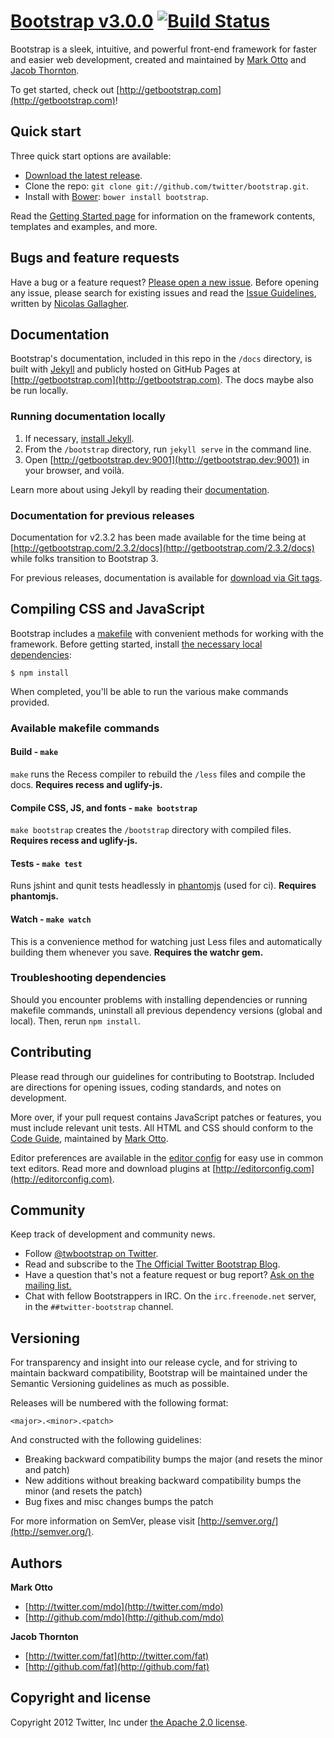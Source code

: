 # [Bootstrap v3.0.0](http://getbootstrap.com) [![Build Status](https://secure.travis-ci.org/twitter/bootstrap.png)](http://travis-ci.org/twitter/bootstrap)

Bootstrap is a sleek, intuitive, and powerful front-end framework for faster and easier web development, created and maintained by [Mark Otto](http://twitter.com/mdo) and [Jacob Thornton](http://twitter.com/fat).

To get started, check out [http://getbootstrap.com](http://getbootstrap.com)!



## Quick start

Three quick start options are available:

* [Download the latest release](https://github.com/twitter/bootstrap/zipball/master).
* Clone the repo: `git clone git://github.com/twitter/bootstrap.git`.
* Install with [Bower](http://bower.io): `bower install bootstrap`.

Read the [Getting Started page](http://getbootstrap.com/getting-started/) for information on the framework contents, templates and examples, and more.



## Bugs and feature requests

Have a bug or a feature request? [Please open a new issue](https://github.com/twitter/bootstrap/issues). Before opening any issue, please search for existing issues and read the [Issue Guidelines](https://github.com/necolas/issue-guidelines), written by [Nicolas Gallagher](https://github.com/necolas/).



## Documentation

Bootstrap's documentation, included in this repo in the `/docs` directory, is built with [Jekyll](http://jekyllrb.com) and publicly hosted on GitHub Pages at [http://getbootstrap.com](http://getbootstrap.com). The docs maybe also be run locally.

### Running documentation locally

1. If necessary, [install Jekyll](http://jekyllrb.com/docs/installation).
2. From the `/bootstrap` directory, run `jekyll serve` in the command line.
3. Open [http://getbootstrap.dev:9001](http://getbootstrap.dev:9001) in your browser, and voilà.

Learn more about using Jekyll by reading their [documentation](http://jekyllrb.com/docs/home/).

### Documentation for previous releases

Documentation for v2.3.2 has been made available for the time being at [http://getbootstrap.com/2.3.2/docs](http://getbootstrap.com/2.3.2/docs) while folks transition to Bootstrap 3.

For previous releases, documentation is available for [download via Git tags](https://github.com/twitter/bootstrap/tags).



## Compiling CSS and JavaScript

Bootstrap includes a [makefile](Makefile) with convenient methods for working with the framework. Before getting started, install [the necessary local dependencies](package.json):

```
$ npm install
```

When completed, you'll be able to run the various make commands provided.

### Available makefile commands

#### Build - `make`
`make` runs the Recess compiler to rebuild the `/less` files and compile the docs. **Requires recess and uglify-js.**

#### Compile CSS, JS, and fonts - `make bootstrap`
`make bootstrap` creates the `/bootstrap` directory with compiled files. **Requires recess and uglify-js.**

#### Tests - `make test`
Runs jshint and qunit tests headlessly in [phantomjs](http://code.google.com/p/phantomjs/) (used for ci). **Requires phantomjs.**

#### Watch - `make watch`
This is a convenience method for watching just Less files and automatically building them whenever you save. **Requires the watchr gem.**

### Troubleshooting dependencies

Should you encounter problems with installing dependencies or running makefile commands, uninstall all previous dependency versions (global and local). Then, rerun `npm install`.



## Contributing

Please read through our guidelines for contributing to Bootstrap. Included are directions for opening issues, coding standards, and notes on development. 

More over, if your pull request contains JavaScript patches or features, you must include relevant unit tests. All HTML and CSS should conform to the [Code Guide](http://github.com/mdo/code-guide), maintained by [Mark Otto](http://github.com/mdo).

Editor preferences are available in the [editor config](.editorconfig) for easy use in common text editors. Read more and download plugins at [http://editorconfig.com](http://editorconfig.com).



## Community

Keep track of development and community news.

* Follow [@twbootstrap on Twitter](http://twitter.com/twbootstrap).
* Read and subscribe to the [The Official Twitter Bootstrap Blog](http://blog.getbootstrap.com).
* Have a question that's not a feature request or bug report? [Ask on the mailing list.](http://groups.google.com/group/twitter-bootstrap)
* Chat with fellow Bootstrappers in IRC. On the `irc.freenode.net` server, in the `##twitter-bootstrap` channel.




## Versioning

For transparency and insight into our release cycle, and for striving to maintain backward compatibility, Bootstrap will be maintained under the Semantic Versioning guidelines as much as possible.

Releases will be numbered with the following format:

`<major>.<minor>.<patch>`

And constructed with the following guidelines:

* Breaking backward compatibility bumps the major (and resets the minor and patch)
* New additions without breaking backward compatibility bumps the minor (and resets the patch)
* Bug fixes and misc changes bumps the patch

For more information on SemVer, please visit [http://semver.org/](http://semver.org/).



## Authors

**Mark Otto**

+ [http://twitter.com/mdo](http://twitter.com/mdo)
+ [http://github.com/mdo](http://github.com/mdo)

**Jacob Thornton**

+ [http://twitter.com/fat](http://twitter.com/fat)
+ [http://github.com/fat](http://github.com/fat)



## Copyright and license

Copyright 2012 Twitter, Inc under [the Apache 2.0 license](LICENSE).
